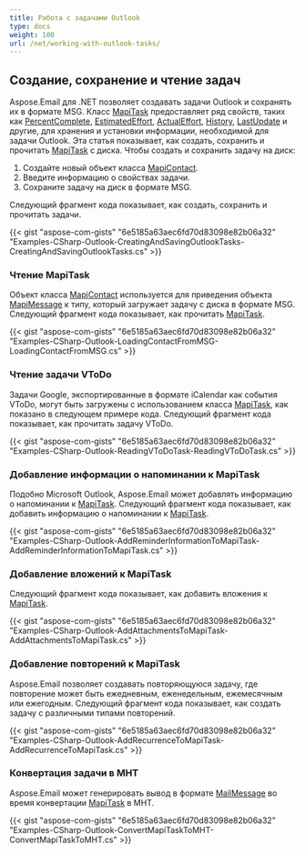 ```yaml
---
title: Работа с задачами Outlook
type: docs
weight: 100
url: /net/working-with-outlook-tasks/
---
```



## **Создание, сохранение и чтение задач**

Aspose.Email для .NET позволяет создавать задачи Outlook и сохранять их в формате MSG. Класс [MapiTask](https://reference.aspose.com/email/net/aspose.email.mapi/mapitask/) предоставляет ряд свойств, таких как [PercentComplete](https://reference.aspose.com/email/net/aspose.email.mapi/mapitask/percentcomplete/), [EstimatedEffort](https://reference.aspose.com/email/net/aspose.email.mapi/mapitask/estimatedeffort/), [ActualEffort](https://reference.aspose.com/email/net/aspose.email.mapi/mapitask/actualeffort/), [History](https://reference.aspose.com/email/net/aspose.email.mapi/mapitask/history/), [LastUpdate](https://reference.aspose.com/email/net/aspose.email.mapi/mapitask/lastupdate/) и другие, для хранения и установки информации, необходимой для задачи Outlook. Эта статья показывает, как создать, сохранить и прочитать [MapiTask](https://reference.aspose.com/email/net/aspose.email.mapi/mapitask/) с диска. Чтобы создать и сохранить задачу на диск:

1. Создайте новый объект класса [MapiContact](https://reference.aspose.com/email/net/aspose.email.mapi/mapicontact/).
1. Введите информацию о свойствах задачи.
1. Сохраните задачу на диск в формате MSG.

Следующий фрагмент кода показывает, как создать, сохранить и прочитать задачи.

{{< gist "aspose-com-gists" "6e5185a63aec6fd70d83098e82b06a32" "Examples-CSharp-Outlook-CreatingAndSavingOutlookTasks-CreatingAndSavingOutlookTasks.cs" >}}

### **Чтение MapiTask**

Объект класса [MapiContact](https://reference.aspose.com/email/net/aspose.email.mapi/mapicontact/) используется для приведения объекта [MapiMessage](https://reference.aspose.com/email/net/aspose.email.mapi/mapimessage/) к типу, который загружает задачу с диска в формате MSG. Следующий фрагмент кода показывает, как прочитать [MapiTask](https://reference.aspose.com/email/net/aspose.email.mapi/mapitask/).

{{< gist "aspose-com-gists" "6e5185a63aec6fd70d83098e82b06a32" "Examples-CSharp-Outlook-LoadingContactFromMSG-LoadingContactFromMSG.cs" >}}

### **Чтение задачи VToDo**

Задачи Google, экспортированные в формате iCalendar как события VToDo, могут быть загружены с использованием класса [MapiTask](https://reference.aspose.com/email/net/aspose.email.mapi/mapitask/), как показано в следующем примере кода. Следующий фрагмент кода показывает, как прочитать задачу VToDo.

{{< gist "aspose-com-gists" "6e5185a63aec6fd70d83098e82b06a32" "Examples-CSharp-Outlook-ReadingVToDoTask-ReadingVToDoTask.cs" >}}

### **Добавление информации о напоминании к MapiTask**

Подобно Microsoft Outlook, Aspose.Email может добавлять информацию о напоминании к [MapiTask](https://reference.aspose.com/email/net/aspose.email.mapi/mapitask/). Следующий фрагмент кода показывает, как добавить информацию о напоминании к [MapiTask](https://reference.aspose.com/email/net/aspose.email.mapi/mapitask/).

{{< gist "aspose-com-gists" "6e5185a63aec6fd70d83098e82b06a32" "Examples-CSharp-Outlook-AddReminderInformationToMapiTask-AddReminderInformationToMapiTask.cs" >}}

### **Добавление вложений к MapiTask**

Следующий фрагмент кода показывает, как добавить вложения к [MapiTask](https://reference.aspose.com/email/net/aspose.email.mapi/mapitask/).

{{< gist "aspose-com-gists" "6e5185a63aec6fd70d83098e82b06a32" "Examples-CSharp-Outlook-AddAttachmentsToMapiTask-AddAttachmentsToMapiTask.cs" >}}

### **Добавление повторений к MapiTask**

Aspose.Email позволяет создавать повторяющуюся задачу, где повторение может быть ежедневным, еженедельным, ежемесячным или ежегодным. Следующий фрагмент кода показывает, как создать задачу с различными типами повторений.

{{< gist "aspose-com-gists" "6e5185a63aec6fd70d83098e82b06a32" "Examples-CSharp-Outlook-AddRecurrenceToMapiTask-AddRecurrenceToMapiTask.cs" >}}

### **Конвертация задачи в MHT**

Aspose.Email может генерировать вывод в формате [MailMessage](https://reference.aspose.com/email/net/aspose.email/mailmessage/) во время конвертации [MapiTask](https://reference.aspose.com/email/net/aspose.email.mapi/mapitask/) в MHT.

{{< gist "aspose-com-gists" "6e5185a63aec6fd70d83098e82b06a32" "Examples-CSharp-Outlook-ConvertMapiTaskToMHT-ConvertMapiTaskToMHT.cs" >}}